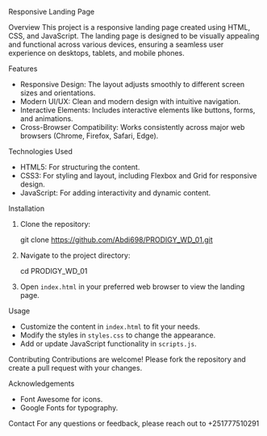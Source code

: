 

Responsive Landing Page

Overview
This project is a responsive landing page created using HTML, CSS, and JavaScript. The landing page is designed to be visually appealing and functional across various devices, ensuring a seamless user experience on desktops, tablets, and mobile phones.

Features
- Responsive Design: The layout adjusts smoothly to different screen sizes and orientations.
- Modern UI/UX: Clean and modern design with intuitive navigation.
- Interactive Elements: Includes interactive elements like buttons, forms, and animations.
- Cross-Browser Compatibility: Works consistently across major web browsers (Chrome, Firefox, Safari, Edge).

Technologies Used
- HTML5: For structuring the content.
- CSS3: For styling and layout, including Flexbox and Grid for responsive design.
- JavaScript: For adding interactivity and dynamic content.

Installation
1. Clone the repository:
   
   git clone https://github.com/Abdi698/PRODIGY_WD_01.git
  
2. Navigate to the project directory:
   
   cd PRODIGY_WD_01
  
3. Open `index.html` in your preferred web browser to view the landing page.

Usage
- Customize the content in `index.html` to fit your needs.
- Modify the styles in `styles.css` to change the appearance.
- Add or update JavaScript functionality in `scripts.js`.

Contributing
Contributions are welcome! Please fork the repository and create a pull request with your changes.


Acknowledgements
- Font Awesome for icons.
- Google Fonts for typography.

Contact
For any questions or feedback, please reach out to +251777510291
